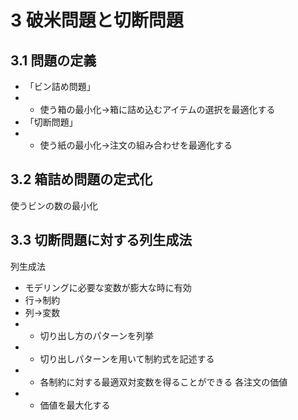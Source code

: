 # 3 破米問題と切断問題

## 3.1 問題の定義
- 「ビン詰め問題」
- - 使う箱の最小化→箱に詰め込むアイテムの選択を最適化する
- 「切断問題」
- - 使う紙の最小化→注文の組み合わせを最適化する

## 3.2 箱詰め問題の定式化
使うビンの数の最小化

## 3.3 切断問題に対する列生成法
列生成法
- モデリングに必要な変数が膨大な時に有効
- 行→制約
- 列→変数
- - 切り出し方のパターンを列挙
- - 切り出しパターンを用いて制約式を記述する
- - 各制約に対する最適双対変数を得ることができる 各注文の価値
- - 価値を最大化する
